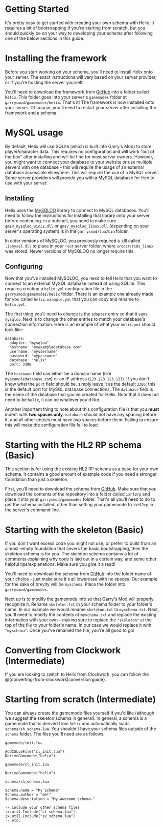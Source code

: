 # Getting Started
It's pretty easy to get started with creating your own schema with Helix. It requires a bit of bootstrapping if you're starting from scratch, but you should quickly be on your way to developing your schema after following one of the below sections in this guide.

# Installing the framework
Before you start working on your schema, you'll need to install Helix onto your server. The exact instructions will vary based on your server provider, or if you're hosting the server yourself.

You'll need to download the framework from [GitHub](https://github.com/NebulousCloud/helix) into a folder called `helix`. This folder goes into your server's `gamemodes` folder at `garrysmod/gamemodes/helix`. That's it! The framework is now installed onto your server. Of course, you'll need to restart your server after installing the framework and a schema.

# MySQL usage
By default, Helix will use SQLite (which is built into Garry's Mod) to store player/character data. This requires no configuration and will work "out of the box" after installing and will be fine for most server owners. However, you might want to connect your database to your website or use multiple servers with one database - this will require the usage of an external database accessible elsewhere. This will require the use of a MySQL server. Some server providers will provide you with a MySQL database for free to use with your server.

## Installing
Helix uses the [MySQLOO](https://github.com/FredyH/MySQLOO) library to connect to MySQL databases. You'll need to follow the instructions for installing that library onto your server before continuing. In a nutshell, you need to make sure `gmsv_mysqloo_win32.dll` or `gmsv_mysqloo_linux.dll` (depending on your server's operating system) is in the `garrysmod/lua/bin` folder. 

In older versions of MySQLOO, you previously required a .dll called `libmysql.dll` to place in your `root` server folder, where `srcds`/`srcds_linux` was stored. Newer versions of MySQLOO no longer require this.

## Configuring
Now that you've installed MySQLOO, you need to tell Helix that you want to connect to an external MySQL database instead of using SQLite. This requires creating a `helix.yml` configuration file in the `garrysmod/gamemodes/helix` folder. There is an example one already made for you called `helix.example.yml` that you can copy and rename to `helix.yml`.

The first thing you'll need to change is the `adapter` entry so that it says `mysqloo`. Next is to change the other entries to match your database's connection information. Here is an example of what your `helix.yml` should look like:

```
database:
  adapter: "mysqloo"
  hostname: "myexampledatabase.com"
  username: "myusername"
  password: "mypassword"
  database: "helix"
  port: 3306
```

The `hostname` field can either be a domain name (like `myexampledatabase.com`) or an IP address (`123.123.123.123`). If you don't know what the `port` field should be, simply leave it as the default `3306`; this is the default port for MySQL database connections. The `database` field is the name of the database that you've created for Helix. Note that it does not need to be `helix`, it can be whatever you'd like.

Another important thing to note about this configuration file is that you **must** indent with **two spaces only**. `database` should not have any spacing before it, and all other entries must have two spaces before them. Failing to ensure this will make the configuration file fail to load.

# Starting with the HL2 RP schema (Basic)
This section is for using the existing HL2 RP schema as a base for your own schema. It contains a good amount of example code if you need a stronger foundation than just a skeleton.

First, you'll need to download the schema from [GitHub](https://github.com/NebulousCloud/helix-hl2rp). Make sure that you download the contents of the repository into a folder called `ixhl2rp` and place it into your `garrysmod/gamemodes` folder. That's all you'll need to do to get the schema installed, other than setting your gamemode to `ixhl2rp` in the server's command line.

# Starting with the skeleton (Basic)
If you don't want excess code you might not use, or prefer to build from an almost-empty foundation that covers the basic bootstrapping, then the skeleton schema is for you. The skeleton schema contains a lot of comments explaining why code is laid out in a certain way, and some other helpful tips/explanations. Make sure you give it a read!

You'll need to download the schema from [GitHub](https://github.com/NebulousCloud/helix-skeleton) into the folder name of your choice - just make sure it's all lowercase with no spaces. Our example for the sake of brevity will be `myschema`. Place the folder into `garrysmod/gamemodes`.

Next up is to modify the gamemode info so that Garry's Mod will properly recognize it. Rename `skeleton.txt` in your schema folder to your folder's name. In our example we would rename `skeleton.txt` to `myschema.txt`. Next, you'll need to modify the contents of `myschema.txt` and replace the existing information with your own - making sure to replace the `"skeleton"` at the top of the file to your folder's name. In our case we would replace it with `"myschema"`. Once you've renamed the file, you're all good to go!

# Converting from Clockwork (Intermediate)
If you are looking to switch to Helix from Clockwork, you can follow the @{converting-from-clockwork|conversion guide}.

# Starting from scratch (Intermediate)
You can always create the gamemode files yourself if you'd like (although we suggest the skeleton schema in general). In general, a schema is a gamemode that is derived from `helix` and automatically loads `schema/sh_schema.lua`. You shouldn't have your schema files outside of the `schema` folder. The files you'll need are as follows:

`gamemode/init.lua`
```
AddCSLuaFile("cl_init.lua")
DeriveGamemode("helix")
```

`gamemode/cl_init.lua`
```
DeriveGamemode("helix")
```

`schema/sh_schema.lua`
```
Schema.name = "My Schema"
Schema.author = "me!"
Schema.description = "My awesome schema."

-- include your other schema files
ix.util.Include("cl_schema.lua")
ix.util.Include("sv_schema.lua")
-- etc.
```
